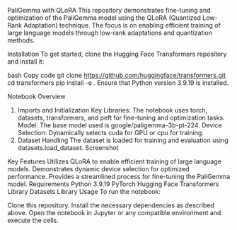 PaliGemma with QLoRA
This repository demonstrates fine-tuning and optimization of the PaliGemma model using the QLoRA (Quantized Low-Rank Adaptation) technique. The focus is on enabling efficient training of large language models through low-rank adaptations and quantization methods.

Installation
To get started, clone the Hugging Face Transformers repository and install it:

bash
Copy code
git clone https://github.com/huggingface/transformers.git
cd transformers
pip install -e .
Ensure that Python version 3.9.19 is installed.

Notebook Overview
1. Imports and Initialization
Key Libraries:
The notebook uses torch, datasets, transformers, and peft for fine-tuning and optimization tasks.
Model:
The base model used is google/paligemma-3b-pt-224.
Device Selection:
Dynamically selects cuda for GPU or cpu for training.
2. Dataset Handling
The dataset is loaded for training and evaluation using datasets.load_dataset.
Screenshot


Key Features
Utilizes QLoRA to enable efficient training of large language models.
Demonstrates dynamic device selection for optimized performance.
Provides a streamlined process for fine-tuning the PaliGemma model.
Requirements
Python 3.9.19
PyTorch
Hugging Face Transformers Library
Datasets Library
Usage
To run the notebook:

Clone this repository.
Install the necessary dependencies as described above.
Open the notebook in Jupyter or any compatible environment and execute the cells.

